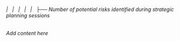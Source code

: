 ###### |   |   |   |   |   ├── Number of potential risks identified during strategic planning sessions

*Add content here*